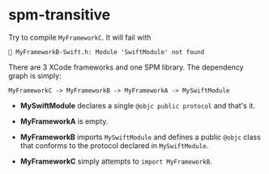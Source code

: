 # spm-transitive

Try to compile `MyFrameworkC`.  It will fail with

    🛑 MyFrameworkB-Swift.h: Module 'SwiftModule' not found

There are 3 XCode frameworks and one SPM library.  The dependency graph is simply:

    MyFrameworkC -> MyFrameworkB -> MyFrameworkA -> MySwiftModule

- **MySwiftModule** declares a single  `@objc public protocol` and that's it.

- **MyFrameworkA** is empty.

- **MyFrameworkB** imports `MySwiftModule` and defines a public `@objc` class that conforms to the protocol declared in `MySwiftModule`.

- **MyFrameworkC** simply attempts to `import MyFrameworkB`.
